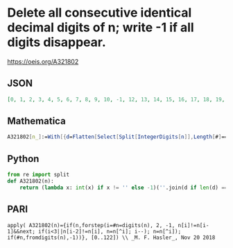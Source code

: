 # Delete all consecutive identical decimal digits of n; write \-1 if all digits disappear\.
https://oeis.org/A321802
## JSON
```JSON
[0, 1, 2, 3, 4, 5, 6, 7, 8, 9, 10, -1, 12, 13, 14, 15, 16, 17, 18, 19, 20, 21, -1, 23, 24, 25, 26, 27, 28, 29, 30, 31, 32, -1, 34, 35, 36, 37, 38, 39, 40, 41, 42, 43, -1, 45, 46, 47, 48, 49, 50, 51, 52, 53, 54, -1, 56, 57, 58, 59, 60, 61, 62, 63, 64, 65, -1, 67, 68, 69, 70, 71, 72, 73, 74, 75, 76, -1, 78, 79, 80, 81, 82, 83, 84, 85, 86, 87, -1, 89, 90, 91, 92, 93, 94, 95, 96, 97, 98, -1, 1, 101, 102, 103, 104, 105, 106, 107, 108, 109, 0, -1, 2, 3, 4, 5, 6, 7, 8, 9, 120, 121, 1]
```
## Mathematica
```Mathematica
A321802[n_]:=With[{d=Flatten[Select[Split[IntegerDigits[n]],Length[#]==1&]]},If[d=={},-1,FromDigits[d]]];Array[A321802,100,0] (* _Paolo Xausa_, Nov 14 2023 *)
```
## Python
```Python
from re import split
def A321802(n):
    return (lambda x: int(x) if x != '' else -1)(''.join(d if len(d) == 1 else '' for d in split('(0+)|(1+)|(2+)|(3+)|(4+)|(5+)|(6+)|(7+)|(8+)|(9+)',str(n)) if d != '' and d != None))
```
## PARI
```PARI
apply( A321802(n)={if(n,forstep(i=#n=digits(n), 2, -1, n[i]!=n[i-1]&&next; if(i<3||n[i-2]!=n[i], n=n[^i]; i--); n=n[^i]); if(#n,fromdigits(n),-1))}, [0..122]) \\ _M. F. Hasler_, Nov 20 2018
```
